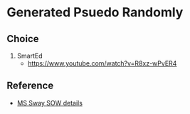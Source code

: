 # Generated Psuedo Randomly

## Choice

1. SmartEd
	- https://www.youtube.com/watch?v=R8xz-wPvER4

## Reference

-  [MS Sway SOW details](https://sway.office.com/uPRPGBSXYfeRDnxS)
